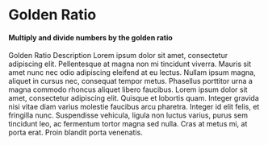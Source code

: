 # Golden Ratio #

#### Multiply and divide numbers by the golden ratio ####

Golden Ratio Description Lorem ipsum dolor sit amet, consectetur adipiscing elit. Pellentesque at magna non mi tincidunt viverra. Mauris sit amet nunc nec odio adipiscing eleifend at eu lectus. Nullam ipsum magna, aliquet in cursus nec, consequat tempor metus. Phasellus porttitor urna a magna commodo rhoncus aliquet libero faucibus. Lorem ipsum dolor sit amet, consectetur adipiscing elit. Quisque et lobortis quam. Integer gravida nisi vitae diam varius molestie faucibus arcu pharetra. Integer id elit felis, et fringilla nunc. Suspendisse vehicula, ligula non luctus varius, purus sem tincidunt leo, ac fermentum tortor magna sed nulla. Cras at metus mi, at porta erat. Proin blandit porta venenatis.
